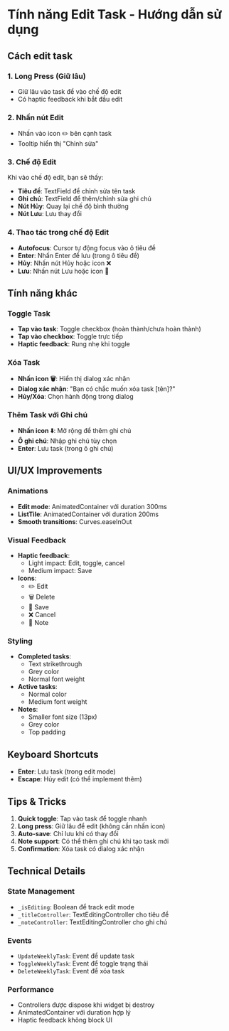 # Tính năng Edit Task - Hướng dẫn sử dụng

## Cách edit task

### 1. **Long Press (Giữ lâu)**
- Giữ lâu vào task để vào chế độ edit
- Có haptic feedback khi bắt đầu edit

### 2. **Nhấn nút Edit**
- Nhấn vào icon ✏️ bên cạnh task
- Tooltip hiển thị "Chỉnh sửa"

### 3. **Chế độ Edit**
Khi vào chế độ edit, bạn sẽ thấy:
- **Tiêu đề**: TextField để chỉnh sửa tên task
- **Ghi chú**: TextField để thêm/chỉnh sửa ghi chú
- **Nút Hủy**: Quay lại chế độ bình thường
- **Nút Lưu**: Lưu thay đổi

### 4. **Thao tác trong chế độ Edit**
- **Autofocus**: Cursor tự động focus vào ô tiêu đề
- **Enter**: Nhấn Enter để lưu (trong ô tiêu đề)
- **Hủy**: Nhấn nút Hủy hoặc icon ❌
- **Lưu**: Nhấn nút Lưu hoặc icon 💾

## Tính năng khác

### **Toggle Task**
- **Tap vào task**: Toggle checkbox (hoàn thành/chưa hoàn thành)
- **Tap vào checkbox**: Toggle trực tiếp
- **Haptic feedback**: Rung nhẹ khi toggle

### **Xóa Task**
- **Nhấn icon 🗑️**: Hiển thị dialog xác nhận
- **Dialog xác nhận**: "Bạn có chắc muốn xóa task [tên]?"
- **Hủy/Xóa**: Chọn hành động trong dialog

### **Thêm Task với Ghi chú**
- **Nhấn icon ⬇️**: Mở rộng để thêm ghi chú
- **Ô ghi chú**: Nhập ghi chú tùy chọn
- **Enter**: Lưu task (trong ô ghi chú)

## UI/UX Improvements

### **Animations**
- **Edit mode**: AnimatedContainer với duration 300ms
- **ListTile**: AnimatedContainer với duration 200ms
- **Smooth transitions**: Curves.easeInOut

### **Visual Feedback**
- **Haptic feedback**: 
  - Light impact: Edit, toggle, cancel
  - Medium impact: Save
- **Icons**: 
  - ✏️ Edit
  - 🗑️ Delete  
  - 💾 Save
  - ❌ Cancel
  - 📝 Note

### **Styling**
- **Completed tasks**: 
  - Text strikethrough
  - Grey color
  - Normal font weight
- **Active tasks**:
  - Normal color
  - Medium font weight
- **Notes**:
  - Smaller font size (13px)
  - Grey color
  - Top padding

## Keyboard Shortcuts

- **Enter**: Lưu task (trong edit mode)
- **Escape**: Hủy edit (có thể implement thêm)

## Tips & Tricks

1. **Quick toggle**: Tap vào task để toggle nhanh
2. **Long press**: Giữ lâu để edit (không cần nhấn icon)
3. **Auto-save**: Chỉ lưu khi có thay đổi
4. **Note support**: Có thể thêm ghi chú khi tạo task mới
5. **Confirmation**: Xóa task có dialog xác nhận

## Technical Details

### **State Management**
- `_isEditing`: Boolean để track edit mode
- `_titleController`: TextEditingController cho tiêu đề
- `_noteController`: TextEditingController cho ghi chú

### **Events**
- `UpdateWeeklyTask`: Event để update task
- `ToggleWeeklyTask`: Event để toggle trạng thái
- `DeleteWeeklyTask`: Event để xóa task

### **Performance**
- Controllers được dispose khi widget bị destroy
- AnimatedContainer với duration hợp lý
- Haptic feedback không block UI
